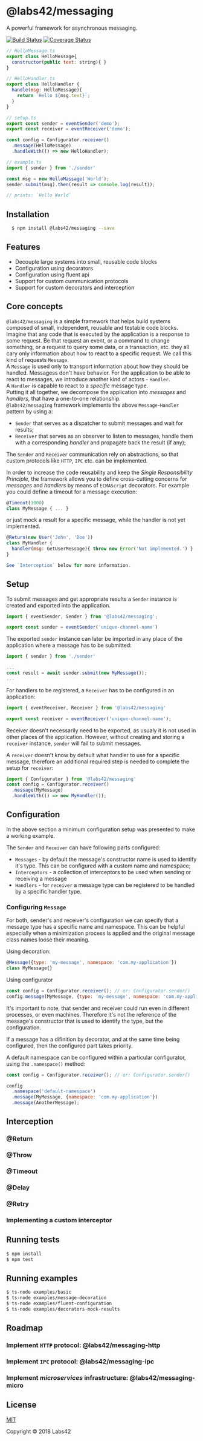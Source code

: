 @labs42/messaging
========
A powerful framework for asynchronous messaging.

[![Build Status](https://travis-ci.org/labs42io/messaging.svg?branch=master)](https://travis-ci.org/labs42io/messaging)
[![Coverage Status](https://coveralls.io/repos/github/labs42io/messaging/badge.svg)](https://coveralls.io/github/labs42io/messaging)

```javascript
// HelloMessage.ts
export class HelloMessage{
  constructor(public text: string){ }
}
```

```javascript
// HelloHandler.ts
export class HelloHandler {
  handle(msg: HelloMessage){
    return `Hello ${msg.text}`;
  }
}
```

```javascript
// setup.ts
export const sender = eventSender('demo');
export const receiver = eventReceiver('demo');

const config = Configurator.receiver()
  .message(HelloMessage)
  .handleWith(() => new HelloHandler);
```

```javascript
// example.ts
import { sender } from './sender'

const msg = new HelloMassage('World');
sender.submit(msg).then(result => console.log(result));

// prints: `Hello World`
```

## Installation
```bash
  $ npm install @labs42/messaging --save
```

## Features
* Decouple large systems into small, reusable code blocks
* Configuration using decorators
* Configuration using fluent api
* Support for custom cummunication protocols
* Support for custom decorators and interception

## Core concepts
`@labs42/messaging` is a simple framework that helps build systems composed of small, independent, reusable and testable code blocks.  
Imagine that any code that is executed by the application is a response to some request. Be that request an event, or a command to change something, or a request to query some data, or a transaction, etc. they all cary only information about how to react to a specific request. We call this kind of requests `Message`.  
A `Message` is used only to transport information about how they should be handled. Messagess don't have behavior.
For the application to be able to react to messages, we introduce another kind of actors - `Handler`.  
A `Handler` is capable to react to a *specific* message type.  
Putting it all together, we decompose the application into *messages* and *handlers*, that have a one-to-one relationship.  
`@labs42/messaging` framework implements the above `Message`-`Handler` pattern by using a:
* `Sender` that serves as a dispatcher to submit messages and wait for results;
* `Receiver` that serves as an observer to listen to messages, handle them with a corresponding *handler* and propagate back the result (if any);

The `Sender` and `Receiver` communication rely on abstractions, so that custom protocols like `HTTP`, `IPC` etc. can be implemented.

In order to increase the code reusability and keep the *Single Responsibility Principle*, the framework allows you to define cross-cutting concerns for *messages* and *handlers* by means of `ECMAScript` decorators. For example you could define a timeout for a message execution:
```javascript
@Timeout(1000)
class MyMessage { ... }
```

or just mock a result for a specific message, while the handler is not yet implemented.

```javascript
@Return(new User('John', 'Doe'))
class MyHandler {
  handler(msg: GetUserMessage){ throw new Error('Not implemented.') }
}

See `Interception` below for more information.
```

## Setup
To submit messages and get appropriate results a `Sender` instance is created and exported into the application.

```javascript
import { eventSender, Sender } from '@labs42/messaging';

export const sender = eventSender('unique-channel-name')
```

The exported `sender` instance can later be imported in any place of the application where a message has to be submitted:

```javascript
import { sender } from './sender'

...
const result = await sender.submit(new MyMessage());
...
```

For handlers to be registered, a `Receiver` has to be configured in an application:

```javascript
import { eventReceiver, Receiver } from '@labs42/messaging'

export const receiver = eventReceiver('unique-channel-name'); 
```

Receiver doesn't necessarily need to be exported, as usualy it is not used in other places of the application. However, without creating and storing a `receiver` instance, `sender` will fail to submit messages.

A `receiver` doesn't know by default what handler to use for a specific message, therefore an additional required step is needed to complete the setup for `receiver`:
``` javascript
import { Configurator } from '@labs42/messaging'
const config = Configurator.receiver()
  .message(MyMessage)
  .handleWith(() => new MyHandler());
```

## Configuration
In the above section a minimum configuration setup was presented to make a working example.

The `Sender` and `Receiver` can have following parts configured:
* `Messages` - by default the message's constructor name is used to identify it's type. This can be configured with a custom name and namespace;
* `Interceptors` - a collection of interceptors to be used when sending or receiving a message
* `Handlers` - for `receiver` a message type can be registered to be handled by a specific handler type.

### Configuring `Message`
For both, sender's and receiver's configuration we can specify that a message type has a specific name and namespace. This can be helpful especially when a minimization process is applied and the original message class names loose their meaning. 

Using decoration:
```javascript
@Message({type: 'my-message', namespace: 'com.my-application'})
class MyMessage{}

```

Using configurator
```javascript
const config = Configurator.receiver(); // or: Configurator.sender()
config.message(MyMessage, {type: 'my-message', namespace: 'com.my-application'});

```

It's important to note, that sender and receiver could run even in different processes, or even machines. Therefore it's not the reference of the message's constructor that is used to identify the type, but the configuration.

If a message has a difinition by decorator, and at the same time being configured, then the configured part takes priority.

A default namespace can be configured within a particular configurator, using the `.namespace()` method:
```javascript
const config = Configurator.receiver(); // or: Configurator.sender()

config
  .namespace('default-namespace')
  .message(MyMessage, {namespace: 'com.my-application'})
  .message(AnotherMessage);
```

## Interception

### @Return

### @Throw

### @Timeout

### @Delay

### @Retry

### Implementing a custom interceptor

## Running tests
```bash
$ npm install
$ npm test
```

## Running examples
```bash
$ ts-node examples/basic
$ ts-node examples/message-decoration
$ ts-node examples/fluent-configuration
$ ts-node examples/decorators-mock-results
```

## Roadmap
### Implement `HTTP` protocol: @labs42/messaging-http
### Implement `IPC` protocol: @labs42/messaging-ipc
### Implement *microservices* infrastructure: @labs42/messaging-micro

## License
[MIT](LICENSE)

Copyright © 2018 Labs42
